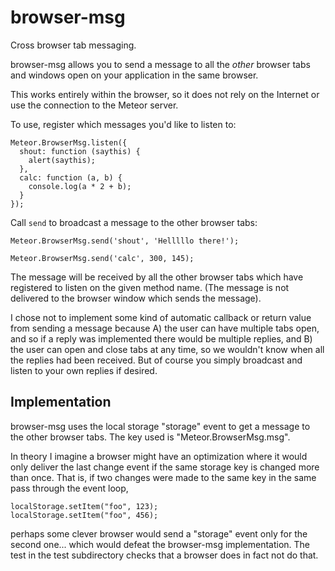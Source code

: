 browser-msg
===========

Cross browser tab messaging.

browser-msg allows you to send a message to all the *other* browser tabs
and windows open on your application in the same browser.

This works entirely within the browser, so it does not rely on the
Internet or use the connection to the Meteor server.

To use, register which messages you'd like to listen to:

    Meteor.BrowserMsg.listen({
      shout: function (saythis) {
        alert(saythis);
      },
      calc: function (a, b) {
        console.log(a * 2 + b);
      }
    });

Call `send` to broadcast a message to the other browser tabs:

    Meteor.BrowserMsg.send('shout', 'Helllllo there!');

    Meteor.BrowserMsg.send('calc', 300, 145);

The message will be received by all the other browser tabs which have
registered to listen on the given method name.  (The message is not
delivered to the browser window which sends the message).

I chose not to implement some kind of automatic callback or return
value from sending a message because A) the user can have multiple
tabs open, and so if a reply was implemented there would be multiple
replies, and B) the user can open and close tabs at any time, so we
wouldn't know when all the replies had been received.  But of course
you simply broadcast and listen to your own replies if desired.


Implementation
--------------

browser-msg uses the local storage "storage" event to get a message to
the other browser tabs.  The key used is "Meteor.BrowserMsg.msg".

In theory I imagine a browser might have an optimization where it
would only deliver the last change event if the same storage key is
changed more than once.  That is, if two changes were made to the same
key in the same pass through the event loop,

    localStorage.setItem("foo", 123);
    localStorage.setItem("foo", 456);

perhaps some clever browser would send a "storage" event only for the
second one... which would defeat the browser-msg implementation.  The
test in the test subdirectory checks that a browser does in fact not
do that.
